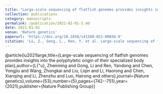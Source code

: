 ```yaml
---
title: "Large-scale sequencing of flatfish genomes provides insights into the polyphyletic origin of their specialized body plan"
collection: publications
category: manuscripts
permalink: /publication/2021-01-01-3.md
date: 2021-01-01
venue: 'Nature genetics'
paperurl: 'https://doi.org/10.1038/s41588-021-00836-9'
citation: 'Lü, Z., Gong, L., Ren, Y. et al. Large-scale sequencing of flatfish genomes provides insights into the polyphyletic origin of their specialized body plan. Nat Genet 53, 742–751 (2021). https://doi.org/10.1038/s41588-021-00836-9'
---
```


@article{lu2021large,title={Large-scale sequencing of flatfish genomes provides insights into the polyphyletic origin of their specialized body plan},author={L{\"u}, Zhenming and Gong, Li and Ren, Yandong and Chen, Yongjiu and Wang, Zhongkai and Liu, Liqin and Li, Haorong and Chen, Xianqing and Li, Zhenzhu and Luo, Hairong and others},journal={Nature genetics},volume={53},number={5},pages={742--751},year={2021},publisher={Nature Publishing Group}}


